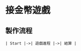 接金幣遊戲
===================================================
製作流程
---------------------------------------------------
```| Start |->| 遊戲進程 |->| 結算 |```